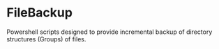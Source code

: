 # FileBackup
Powershell scripts designed to provide incremental backup of directory structures (Groups) of files.
